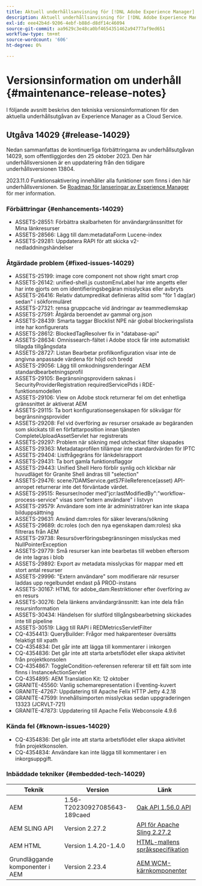 ```yaml
---
title: Aktuell underhållsanvisning för [!DNL Adobe Experience Manager] as a Cloud Service.
description: Aktuell underhållsanvisning för [!DNL Adobe Experience Manager] as a Cloud Service.
exl-id: eee42b4d-9206-4ebf-b88d-d8df14c46094
source-git-commit: aa9629c3e48ca0bf4654351462a94777af9ed651
workflow-type: tm+mt
source-wordcount: '606'
ht-degree: 0%

---
```


# Versionsinformation om underhåll {#maintenance-release-notes}

I följande avsnitt beskrivs den tekniska versionsinformationen för den aktuella underhållsutgåvan av Experience Manager as a Cloud Service.

## Utgåva 14029 {#release-14029}

Nedan sammanfattas de kontinuerliga förbättringarna av underhållsutgåvan 14029, som offentliggjordes den 25 oktober 2023. Den här underhållsversionen är en uppdatering från den tidigare underhållsversionen 13804.

2023.11.0 Funktionsaktivering innehåller alla funktioner som finns i den här underhållsversionen. Se [Roadmap för lanseringar av Experience Manager](https://experienceleague.adobe.com/docs/experience-manager-release-information/aem-release-updates/update-releases-roadmap.html) för mer information.

### Förbättringar {#enhancements-14029}

* ASSETS-28551: Förbättra skalbarheten för användargränssnittet för Mina länkresurser
* ASSETS-28566: Lägg till dam:metadataForm Lucene-index
* ASSETS-29281: Uppdatera RAPI för att skicka v2-nedladdningshändelser

### Åtgärdade problem {#fixed-issues-14029}

* ASSETS-25199: image core component not show right smart crop
* ASSETS-26142: unified-shell.js customEnvLabel har inte angetts eller har inte gjorts om om identifieringsbegäran misslyckas eller avbryts
* ASSETS-26416: Relativ datumpredikat definieras alltid som &quot;för 1 dag(ar) sedan&quot; i sökformuläret
* ASSETS-27321: rensa gruppcache vid ändringar av teammedlemskap
* ASSETS-27591: Åtgärda beroendet av gammal org.json
* ASSETS-28439: Smarta taggar Blocklist NPE när global blockeringslista inte har konfigurerats
* ASSETS-28612: BlockedTagResolver fix in &quot;database-api&quot;
* ASSETS-28634: Omnissearch-fältet i Adobe stock får inte automatiskt tillagda tillgångsdata
* ASSETS-28727: Listan Bearbetar profilkonfiguration visar inte de angivna anpassade värdena för höjd och bredd
* ASSETS-29056: Lägg till omkodningsrenderingar AEM standardbearbetningsprofil
* ASSETS-29105: Begränsningsprovidern saknas i SecurityProviderRegistration requiredServicePids i RDE-funktionsmodellen
* ASSETS-29106: View on Adobe stock returnerar fel om det enhetliga gränssnittet är aktiverat AEM
* ASSETS-29115: Ta bort konfigurationsegenskapen för sökvägar för begränsningsprovider
* ASSETS-29208: Fel vid överföring av resurser orsakade av begäranden som skickats till en författarposition innan tjänsten CompleteUploadAssetServlet har registrerats
* ASSETS-29297: Problem när sökning med utcheckat filter skapades
* ASSETS-29363: Metadataprofilen tillämpar inte standardvärden för IPTC
* ASSETS-29404: Listfrågegräns för länkdelsrapport
* ASSETS-29431: Ta bort gamla funktionsflaggor
* ASSETS-29443: Unified Shell Hero förblir synlig och klickbar när huvudläget för Granite Shell ändras till &quot;selection&quot;
* ASSETS-29476: scene7DAMService.getS7FileReference(asset) API-anropet returnerar inte det förväntade värdet.
* ASSETS-29515: Resurser/noder med&quot;jcr:lastModifiedBy&quot;:&quot;workflow-process-service&quot; visas som&quot;extern användare&quot; i listvyn
* ASSETS-29579: Användare som inte är administratörer kan inte skapa bilduppsättning
* ASSETS-29631: Använd dam:roles för säker leverans/sökning
* ASSETS-29689: dc:roles (och den nya egenskapen dam:roles) ska filtreras från AEM
* ASSETS-29738: Resursöverföringsbegränsningen misslyckas med NullPointerException
* ASSETS-29779: Små resurser kan inte bearbetas till webben eftersom de inte lagras i blob
* ASSETS-29892: Export av metadata misslyckas för mappar med ett stort antal resurser
* ASSETS-29996: &quot;Extern användare&quot; som modifierare när resurser laddas upp regelbundet endast på PROD-instans
* ASSETS-30167: HTML för adobe_dam:Restriktioner efter överföring av en resurs
* ASSETS-30276: Dela länkens användargränssnitt: kan inte dela från resursinformation
* ASSETS-30434: Händelsen för slutförd tillgångsbearbetning skickades inte till pipeline
* ASSETS-30519: Lägg till RAPI i REDMetricsServletFilter
* CQ-4354413: QueryBuilder: Frågor med hakparenteser översätts felaktigt till xpath
* CQ-4354834: Det går inte att lägga till kommentarer i inkorgen
* CQ-4354836: Det går inte att starta arbetsflödet eller skapa aktivitet från projektkonsolen
* CQ-4354867: ToggleCondition-referensen refererar till ett fält som inte finns i InstanceActionServlet
* CQ-4354895: AEM Translation Kit: 12 oktober
* GRANITE-45560: Vanlig schemarepresentation i Eventing-kuvert
* GRANITE-47267: Uppdatering till Apache Felix HTTP Jetty 4.2.18
* GRANITE-47599: Innehållsimporten misslyckas sedan uppgraderingen 13323 (JCRVLT-721)
* GRANITE-47873: Uppdatering till Apache Felix Webconsole 4.9.6

### Kända fel {#known-issues-14029}

* CQ-4354836: Det går inte att starta arbetsflödet eller skapa aktivitet från projektkonsolen.
* CQ-4354834: Användare kan inte lägga till kommentarer i en inkorgsuppgift.

### Inbäddade tekniker {#embedded-tech-14029}

| Teknik | Version | Länk |
|---|---|---|
| AEM | 1.56-T20230927085643-189caed | [Oak API 1.56.0 API](https://www.javadoc.io/doc/org.apache.jackrabbit/oak-api/1.56.0/index.html) |
| AEM SLING API | Version 2.27.2 | [API för Apache Sling 2.27.2](https://www.javadoc.io/doc/org.apache.sling/org.apache.sling.api/latest/index.html) |
| AEM HTML | Version 1.4.20-1.4.0 | [HTML-mallens språkspecifikation](https://github.com/adobe/htl-spec) |
| Grundläggande komponenter i AEM | Version 2.23.4 | [AEM WCM-kärnkomponenter](https://github.com/adobe/aem-core-wcm-components) |
